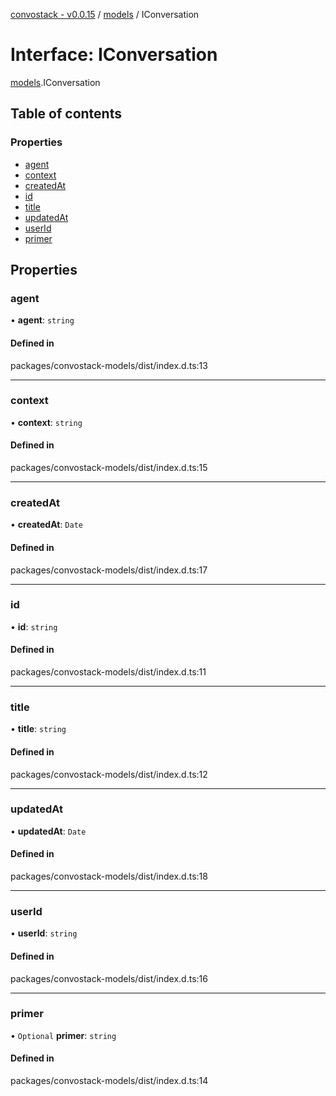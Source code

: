 [convostack - v0.0.15](../README.md) / [models](../modules/models.md) / IConversation

# Interface: IConversation

[models](../modules/models.md).IConversation

## Table of contents

### Properties

- [agent](models.IConversation.md#agent)
- [context](models.IConversation.md#context)
- [createdAt](models.IConversation.md#createdat)
- [id](models.IConversation.md#id)
- [title](models.IConversation.md#title)
- [updatedAt](models.IConversation.md#updatedat)
- [userId](models.IConversation.md#userid)
- [primer](models.IConversation.md#primer)

## Properties

### agent

• **agent**: `string`

#### Defined in

packages/convostack-models/dist/index.d.ts:13

___

### context

• **context**: `string`

#### Defined in

packages/convostack-models/dist/index.d.ts:15

___

### createdAt

• **createdAt**: `Date`

#### Defined in

packages/convostack-models/dist/index.d.ts:17

___

### id

• **id**: `string`

#### Defined in

packages/convostack-models/dist/index.d.ts:11

___

### title

• **title**: `string`

#### Defined in

packages/convostack-models/dist/index.d.ts:12

___

### updatedAt

• **updatedAt**: `Date`

#### Defined in

packages/convostack-models/dist/index.d.ts:18

___

### userId

• **userId**: `string`

#### Defined in

packages/convostack-models/dist/index.d.ts:16

___

### primer

• `Optional` **primer**: `string`

#### Defined in

packages/convostack-models/dist/index.d.ts:14
